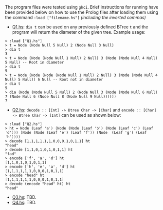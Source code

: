 The program files were tested using `ghci`. Brief instructions for running have been provided below on how to use the Prolog files after loading them using the command `:load ["filename.hs"]` <i>(including the inverted commas)</i>

+ [Q1.hs](./Q1.hs): `dia t` can be used on any previously defined BTree `t` and the program will return the diameter of the given tree. Example usage:
```ghci
> :load ["Q1.hs"]
> t = Node (Node Null 5 Null) 2 (Node Null 3 Null)
> dia t
3
> t = Node (Node (Node Null 1 Null) 2 Null) 3 (Node (Node Null 4 Null) 5 Null) -- Root in diameter
> dia t
5
> t = Node (Node (Node (Node Null 1 Null) 2 Null) 3 (Node (Node Null 4 Null) 5 Null)) 6 Null -- Root not in diameter
> dia t
5
> dia (Node (Node Null 5 Null) 2 (Node Null 3 (Node (Node Null 6 Null) 7 (Node Null 6 (Node Null 8 (Node Null 9 Null))))))
7
```
+ [Q2.hs](./Q2.hs): `decode :: [Int] -> Btree Char -> [Char]` and `encode :: [Char] -> Btree Char -> [Int]` can be used as shown below:
```ghci
> :load ["Q2.hs"]
> ht = Node (Leaf 'a') (Node (Node (Leaf 'b') (Node (Leaf 'c') (Leaf 'd'))) (Node (Node (Leaf 'e') (Leaf 'f')) (Node  (Leaf 'g') (Leaf 'h'))))
> decode [1,1,1,1,1,1,0,0,0,1,0,1,1] ht
"head"
> decode [1,1,0,1,0,1,0,1,1] ht
"fad"
> encode ['f', 'a', 'd'] ht
[1,1,0,1,0,1,0,1,1]
> encode ['h', 'e', 'a', 'd'] ht
[1,1,1,1,1,1,0,0,0,1,0,1,1]
> encode "head" ht
[1,1,1,1,1,1,0,0,0,1,0,1,1]
> decode (encode "head" ht) ht
"head"
```
+ [Q3.hs](./Q3.hs): TBD.
+ [Q4.hs](./Q4.hs): TBD.
